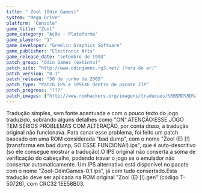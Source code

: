 ```yaml
---
title: " Zool (Odin Games)"
system: "Mega Drive"
platform: "Console"
game_title: "Zool"
game_category: "Ação - Plataforma"
game_players: "1"
game_developer: "Gremlin Graphics Software"
game_publisher: "Electronic Arts"
game_release_date: "setembro de 1993"
patch_group: "Odin Games (extinto)"
patch_site: "http://www.odingames.rg3.net/ (fora do ar)"
patch_version: "0.1"
patch_release: "30 de junho de 2005"
patch_type: "Patch IPS e IPSEXE dentro de pacote ZIP"
patch_progress: "???"
patch_images: ["http://www.romhackers.org/imagens/traducoes/%5BSMD%5D%20Zool%20-%20Odin%20Games%20-%201.png","http://www.romhackers.org/imagens/traducoes/%5BSMD%5D%20Zool%20-%20Odin%20Games%20-%202.png","http://www.romhackers.org/imagens/traducoes/%5BSMD%5D%20Zool%20-%20Odin%20Games%20-%203.png"]
---
```

Tradução simples, sem fonte acentuada e com o pouco texto do jogo traduzido, sobrando alguns detalhes como "ON".ATENÇÃO:ESSE JOGO TEM SÉRIOS PROBLEMAS COM ALTERAÇÃO, por conta disso, a tradução original não funcionava. Para sanar esse problema, foi feito um patch baseado em uma ROM considerada "bad dump", com o nome "Zool (E) [!] (transforma em bad dump, SO ESSE FUNCIONA!).ips", que é auto-descritivo (só ele consegue mostrar a tradução).O IPS original não conserta a soma de verificação do cabeçalho, podendo travar o jogo se o emulador não consertar automaticamente. Um IPS alternativo está disponível no pacote com o nome "Zool-OdinGames-0.1.ips", já com tudo consertado.Esta tradução deve ser aplicada na ROM original "Zool (E) [!].gen" (código T-50726), com CRC32 1EE58B03.
